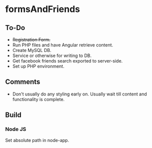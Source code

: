 # formsAndFriends

## To-Do
* ~~Registration Form.~~
* Run PHP files and have Angular retrieve content.
* Create MySQL DB.
* Service or otherwise for writing to DB.
* Get facebook friends search exported to server-side.
* Set up PHP environment.

## Comments

* Don't usually do any styling early on. Usually wait till content and functionality is complete.

## Build

### Node JS
Set absolute path in node-app.